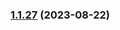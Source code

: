 
### [1.1.27](https://github.com/vladcosorg/action-s3-cloudfront-smart-deploy/compare/v1.1.26...v1.1.27) (2023-08-22)
